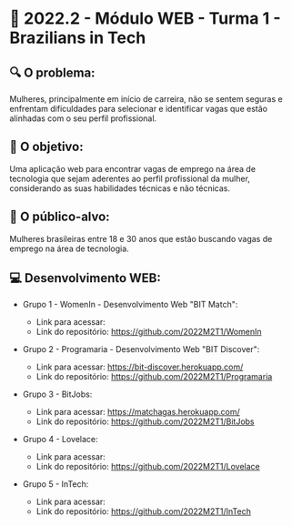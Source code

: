 # 🙋‍ 2022.2 - Módulo WEB - Turma 1 - Brazilians in Tech

## 🔍 O problema:
Mulheres, principalmente em início de carreira, não se sentem seguras e enfrentam dificuldades para selecionar e identificar vagas que estão alinhadas com o seu perfil profissional.

## 🎯 O objetivo:
Uma aplicação web para encontrar vagas de emprego na área de tecnologia que sejam aderentes ao perfil profissional da mulher, considerando as suas habilidades técnicas e não técnicas.

## 🧩 O público-alvo:
Mulheres brasileiras entre 18 e 30 anos que estão buscando vagas de emprego na área de tecnologia.

## 💻 Desenvolvimento WEB:

- Grupo 1 - WomenIn - Desenvolvimento Web "BIT Match":
  - Link para acessar: 
  - Link do repositório: https://github.com/2022M2T1/WomenIn

- Grupo 2 - Programaria - Desenvolvimento Web "BIT Discover":
  - Link para acessar: https://bit-discover.herokuapp.com/
  - Link do repositório: https://github.com/2022M2T1/Programaria
  
- Grupo 3 - BitJobs:
  - Link para acessar: https://matchagas.herokuapp.com/
  - Link do repositório: https://github.com/2022M2T1/BitJobs
  
- Grupo 4 - Lovelace:
  - Link para acessar: 
  - Link do repositório: https://github.com/2022M2T1/Lovelace
  
- Grupo 5 - InTech:
  - Link para acessar: 
  - Link do repositório: https://github.com/2022M2T1/InTech
